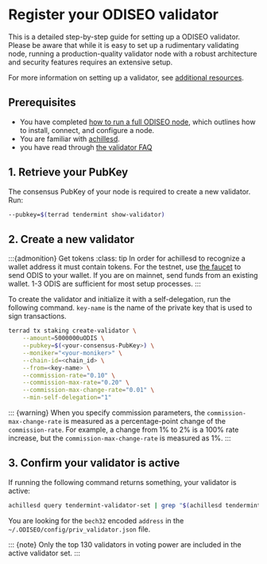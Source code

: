 # Register your ODISEO validator

This is a detailed step-by-step guide for setting up a ODISEO validator. Please be aware that while it is easy to set up a rudimentary validating node, running a production-quality validator node with a robust architecture and security features requires an extensive setup.

For more information on setting up a validator, see [additional resources](README.md#additional-resources).

## Prerequisites

- You have completed [how to run a full ODISEO node](../run-a-full-ODISEO-node/README.md), which outlines how to install, connect, and configure a node.
- You are familiar with [achillesd](../../develop/how-to/achillesd/README.md).
- you have read through [the validator FAQ](faq.md)

## 1. Retrieve your PubKey

The consensus PubKey of your node is required to create a new validator. Run:

```bash
--pubkey=$(terrad tendermint show-validator)
```

## 2. Create a new validator

   :::{admonition} Get tokens
   :class: tip
   In order for achillesd to recognize a wallet address it must contain tokens. For the testnet, use [the faucet](https://faucet.ODISEO.money/) to send ODIS to your wallet. If you are on mainnet, send funds from an existing wallet. 1-3 ODIS are sufficient for most setup processes.
   :::

To create the validator and initialize it with a self-delegation, run the following command. `key-name` is the name of the private key that is used to sign transactions.

```bash
terrad tx staking create-validator \
    --amount=5000000uODIS \
    --pubkey=$(<your-consensus-PubKey>) \
    --moniker="<your-moniker>" \
    --chain-id=<chain_id> \
    --from=<key-name> \
    --commission-rate="0.10" \
    --commission-max-rate="0.20" \
    --commission-max-change-rate="0.01" \
    --min-self-delegation="1"
```

::: {warning}
When you specify commission parameters, the `commission-max-change-rate` is measured as a percentage-point change of the `commission-rate`. For example, a change from 1% to 2% is a 100% rate increase, but the `commission-max-change-rate` is measured as 1%.
:::

## 3. Confirm your validator is active

If running the following command returns something, your validator is active:

```bash
achillesd query tendermint-validator-set | grep "$(achillesd tendermint show-validator)"
```

You are looking for the `bech32` encoded `address` in the `~/.ODISEO/config/priv_validator.json` file.

::: {note}
Only the top 130 validators in voting power are included in the active validator set.
:::
